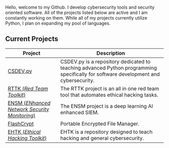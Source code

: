 Hello, welcome to my Github. I develop cybersecurity tools and security oriented software. All of the projects listed below are active and I am constantly working on them. While all of my projects currently utilize Python, I plan on expanding my pool of languages.

## Current Projects
| Project | Description |
| ------- | ----------- |
| [CSDEV.py](https://github.com/CameronAuler/CSDEV.py) | CSDEV.py is a repository dedicated to teaching advanced Python programming specifically for software development and cybersecurity. |
| [RTTK (*Red Team Toolkit*)](https://github.com/CameronAuler/RTTK/wiki) | The RTTK project is an all in one red team tool that automates ethical hacking tasks. |
| [ENSM (*ENhanced Network Security Monitoring*)](https://github.com/CameronAuler/ENSM/wiki) | The ENSM project is a deep learning AI enhanced SIEM. |
| [FlashCrypt](https://github.com/CameronAuler/FlashCrypt/wiki) | Portable Encrypted File Manager. |
| [EHTK (*Ethical Hacking Toolkit*)](https://github.com/CameronAuler/EHTK) | EHTK is a repository designed to teach hacking and general cybersecurity. |



<!--
**CameronAuler/CameronAuler** is a ✨ _special_ ✨ repository because its `README.md` (this file) appears on your GitHub profile.

Here are some ideas to get you started:

- 🔭 I’m currently working on ...
- 🌱 I’m currently learning ...
- 👯 I’m looking to collaborate on ...
- 🤔 I’m looking for help with ...
- 💬 Ask me about ...
- 📫 How to reach me: ...
- 😄 Pronouns: ...
- ⚡ Fun fact: ...
-->
